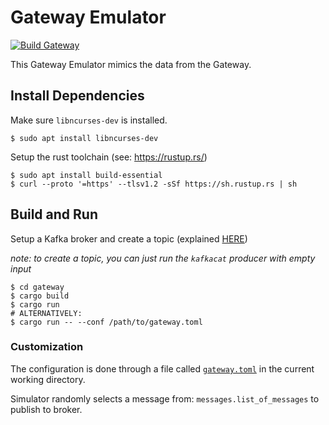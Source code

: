 # Gateway Emulator

[![Build Gateway](https://github.com/IndustryFusion/DigitalTwin/actions/workflows/gateway.yml/badge.svg)](https://github.com/IndustryFusion/DigitalTwin/actions/workflows/gateway.yml)

This Gateway Emulator mimics the data from the Gateway.

## Install Dependencies
Make sure `libncurses-dev` is installed.

```console
$ sudo apt install libncurses-dev
```

Setup the rust toolchain (see: https://rustup.rs/)

```console
$ sudo apt install build-essential
$ curl --proto '=https' --tlsv1.2 -sSf https://sh.rustup.rs | sh
```

## Build and Run
Setup a Kafka broker and create a topic (explained [HERE](https://github.com/wagmarcel/Digital-Twin-POC/tree/master/streaming-analytics#use-standalone-kafka))

_note: to create a topic, you can just run the `kafkacat` producer with empty input_

```console
$ cd gateway
$ cargo build
$ cargo run
# ALTERNATIVELY:
$ cargo run -- --conf /path/to/gateway.toml
```

### Customization
The configuration is done through a file called [`gateway.toml`](./gateway.toml) in the current working directory.

Simulator randomly selects a message from: `messages.list_of_messages` to publish to broker.
